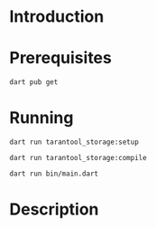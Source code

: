 # Introduction

# Prerequisites

```
dart pub get
```

# Running

```
dart run tarantool_storage:setup
```

```
dart run tarantool_storage:compile
```

```
dart run bin/main.dart
```

# Description
